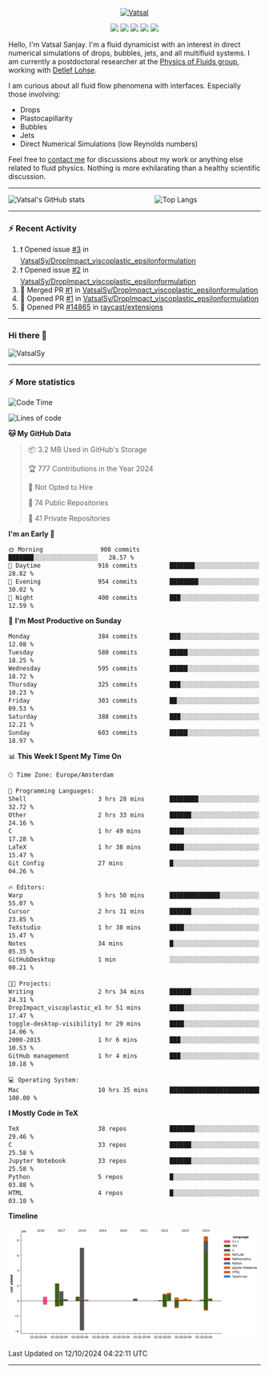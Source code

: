<center>

[<img alt="Vatsal" width="200px" src="https://www.dropbox.com/s/dxyybgtblo8er6h/Logo_Vatsal_Vector.png?raw=1">](https://www.vatsalsanjay.com)

[<img src="https://img.shields.io/badge/googlescholar-4285F4?&style=for-the-badge&logo=googlescholar&logoColor=white">](https://scholar.google.com/citations?hl=en&user=67aQviYAAAAJ)
[<img src="https://img.shields.io/static/v1.svg?&style=for-the-badge&logo=ResearchGate&label=&message=ResearchGate&logoColor=white&color=green">](https://www.researchgate.net/profile/Vatsal-Sanjay-2)
[<img src="https://img.shields.io/badge/twitter-1DA1F2?&style=for-the-badge&logo=twitter&logoColor=white">](https://twitter.com/VatsalSanjay)
[<img src="https://img.shields.io/badge/linkedin-0A66C2?&style=for-the-badge&logo=linkedin">](https://www.linkedin.com/in/vatsalsanjay/)
[<img src="https://img.shields.io/badge/orcid-A6CE39?&style=for-the-badge&logo=orcid&logoColor=white">](https://orcid.org/0000-0002-4293-6099)

</center>

Hello, I'm Vatsal Sanjay. I'm a fluid dynamicist with an interest in direct numerical simulations of drops, bubbles, jets, and all multifluid systems. I am currently a postdoctoral researcher at the [Physics of Fluids group](https://pof.tnw.utwente.nl), working with [Detlef Lohse](https://en.wikipedia.org/wiki/Detlef_Lohse). 

I am curious about all fluid flow phenomena with interfaces. Especially those involving:

- Drops
- Plastocapillarity
- Bubbles
- Jets
- Direct Numerical Simulations (low Reynolds numbers)

Feel free to [contact me](mailto:contact@vatsalsanjay.com) for discussions about my work or anything else related to fluid physics. Nothing is more exhilarating than a healthy scientific discussion.

<!-- ![Vatsal's GitHub stats](https://github-readme-stats-xi-wine-74.vercel.app/api?username=VatsalSy&show_icons=true&theme=vision-friendly-dark)

![Top Langs](https://github-readme-stats-xi-wine-74.vercel.app/api/top-langs/?username=VatsalSy&layout=compact&theme=vision-friendly-dark) -->

---
<div style="display: flex; justify-content: space-between;">
    <img src="https://github-readme-stats-xi-wine-74.vercel.app/api?username=VatsalSy&show_icons=true&theme=vision-friendly-dark" alt="Vatsal's GitHub stats" style="width: 55%;">
    <img src="https://github-readme-stats-xi-wine-74.vercel.app/api/top-langs/?username=VatsalSy&layout=compact&theme=vision-friendly-dark" alt="Top Langs" style="width: 42%;">
</div>

---

### :zap: Recent Activity

<!--START_SECTION:activity-->
1. ❗ Opened issue [#3](https://github.com/VatsalSy/DropImpact_viscoplastic_epsilonformulation/issues/3) in [VatsalSy/DropImpact_viscoplastic_epsilonformulation](https://github.com/VatsalSy/DropImpact_viscoplastic_epsilonformulation)
2. ❗ Opened issue [#2](https://github.com/VatsalSy/DropImpact_viscoplastic_epsilonformulation/issues/2) in [VatsalSy/DropImpact_viscoplastic_epsilonformulation](https://github.com/VatsalSy/DropImpact_viscoplastic_epsilonformulation)
3. 🎉 Merged PR [#1](https://github.com/VatsalSy/DropImpact_viscoplastic_epsilonformulation/pull/1) in [VatsalSy/DropImpact_viscoplastic_epsilonformulation](https://github.com/VatsalSy/DropImpact_viscoplastic_epsilonformulation)
4. 💪 Opened PR [#1](https://github.com/VatsalSy/DropImpact_viscoplastic_epsilonformulation/pull/1) in [VatsalSy/DropImpact_viscoplastic_epsilonformulation](https://github.com/VatsalSy/DropImpact_viscoplastic_epsilonformulation)
5. 💪 Opened PR [#14865](https://github.com/raycast/extensions/pull/14865) in [raycast/extensions](https://github.com/raycast/extensions)
<!--END_SECTION:activity-->
---

### Hi there 👋
<p align="left"> <img src="https://komarev.com/ghpvc/?username=VatsalSy&label=Profile%20views&color=orange&style=for-the-badge" alt="VatsalSy" /> </p>

---
### :zap: More statistics

<!--START_SECTION:waka-->
![Code Time](http://img.shields.io/badge/Code%20Time-384%20hrs%2031%20mins-blue)

![Lines of code](https://img.shields.io/badge/From%20Hello%20World%20I%27ve%20Written-24.2%20million%20lines%20of%20code-blue)

**🐱 My GitHub Data** 

> 📦 3.2 MB Used in GitHub's Storage 
 > 
> 🏆 777 Contributions in the Year 2024
 > 
> 🚫 Not Opted to Hire
 > 
> 📜 74 Public Repositories 
 > 
> 🔑 41 Private Repositories 
 > 
**I'm an Early 🐤** 

```text
🌞 Morning                908 commits         ███████░░░░░░░░░░░░░░░░░░   28.57 % 
🌆 Daytime                916 commits         ███████░░░░░░░░░░░░░░░░░░   28.82 % 
🌃 Evening                954 commits         ████████░░░░░░░░░░░░░░░░░   30.02 % 
🌙 Night                  400 commits         ███░░░░░░░░░░░░░░░░░░░░░░   12.59 % 
```
📅 **I'm Most Productive on Sunday** 

```text
Monday                   384 commits         ███░░░░░░░░░░░░░░░░░░░░░░   12.08 % 
Tuesday                  580 commits         █████░░░░░░░░░░░░░░░░░░░░   18.25 % 
Wednesday                595 commits         █████░░░░░░░░░░░░░░░░░░░░   18.72 % 
Thursday                 325 commits         ███░░░░░░░░░░░░░░░░░░░░░░   10.23 % 
Friday                   303 commits         ██░░░░░░░░░░░░░░░░░░░░░░░   09.53 % 
Saturday                 388 commits         ███░░░░░░░░░░░░░░░░░░░░░░   12.21 % 
Sunday                   603 commits         █████░░░░░░░░░░░░░░░░░░░░   18.97 % 
```


📊 **This Week I Spent My Time On** 

```text
🕑︎ Time Zone: Europe/Amsterdam

💬 Programming Languages: 
Shell                    3 hrs 28 mins       ████████░░░░░░░░░░░░░░░░░   32.72 % 
Other                    2 hrs 33 mins       ██████░░░░░░░░░░░░░░░░░░░   24.16 % 
C                        1 hr 49 mins        ████░░░░░░░░░░░░░░░░░░░░░   17.28 % 
LaTeX                    1 hr 38 mins        ████░░░░░░░░░░░░░░░░░░░░░   15.47 % 
Git Config               27 mins             █░░░░░░░░░░░░░░░░░░░░░░░░   04.26 % 

🔥 Editors: 
Warp                     5 hrs 50 mins       ██████████████░░░░░░░░░░░   55.07 % 
Cursor                   2 hrs 31 mins       ██████░░░░░░░░░░░░░░░░░░░   23.85 % 
TeXstudio                1 hr 38 mins        ████░░░░░░░░░░░░░░░░░░░░░   15.47 % 
Notes                    34 mins             █░░░░░░░░░░░░░░░░░░░░░░░░   05.35 % 
GitHubDesktop            1 min               ░░░░░░░░░░░░░░░░░░░░░░░░░   00.21 % 

🐱‍💻 Projects: 
Writing                  2 hrs 34 mins       ██████░░░░░░░░░░░░░░░░░░░   24.31 % 
DropImpact_viscoplastic_e1 hr 51 mins        ████░░░░░░░░░░░░░░░░░░░░░   17.47 % 
toggle-desktop-visibility1 hr 29 mins        ████░░░░░░░░░░░░░░░░░░░░░   14.06 % 
2000-2015                1 hr 6 mins         ███░░░░░░░░░░░░░░░░░░░░░░   10.53 % 
GitHub management        1 hr 4 mins         ███░░░░░░░░░░░░░░░░░░░░░░   10.18 % 

💻 Operating System: 
Mac                      10 hrs 35 mins      █████████████████████████   100.00 % 
```

**I Mostly Code in TeX** 

```text
TeX                      38 repos            ███████░░░░░░░░░░░░░░░░░░   29.46 % 
C                        33 repos            ██████░░░░░░░░░░░░░░░░░░░   25.58 % 
Jupyter Notebook         33 repos            ██████░░░░░░░░░░░░░░░░░░░   25.58 % 
Python                   5 repos             █░░░░░░░░░░░░░░░░░░░░░░░░   03.88 % 
HTML                     4 repos             █░░░░░░░░░░░░░░░░░░░░░░░░   03.10 % 
```



**Timeline**

![Lines of Code chart](https://raw.githubusercontent.com/VatsalSy/VatsalSy/main/assets/bar_graph.png)


 Last Updated on 12/10/2024 04:22:11 UTC
<!--END_SECTION:waka-->
---
